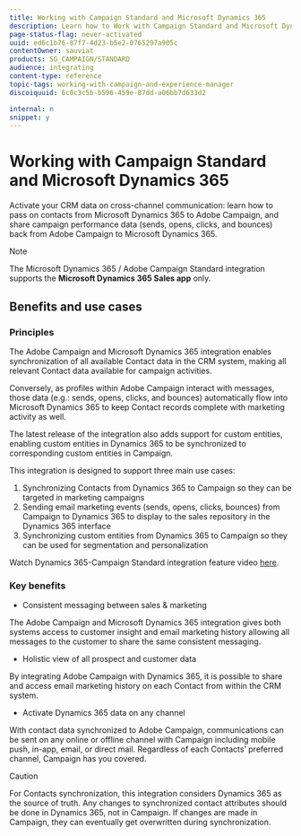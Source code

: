 ```yaml
---
title: Working with Campaign Standard and Microsoft Dynamics 365
description: Learn how to Work with Campaign Standard and Microsoft Dynamics 365
page-status-flag: never-activated
uuid: ed6c1b76-87f7-4d23-b5e2-0765297a905c
contentOwner: sauviat
products: SG_CAMPAIGN/STANDARD
audience: integrating
content-type: reference
topic-tags: working-with-campaign-and-experience-manager
discoiquuid: 6c0c3c5b-b596-459e-87dd-a06bb7d633d2

internal: n
snippet: y
---
```


# Working with Campaign Standard and Microsoft Dynamics 365

Activate your CRM data on cross-channel communication: learn how to pass on contacts from Microsoft Dynamics 365 to Adobe Campaign, and share campaign performance data (sends, opens, clicks, and bounces) back from Adobe Campaign to Microsoft Dynamics 365.

>[!NOTE]
>
>The Microsoft Dynamics 365 / Adobe Campaign Standard integration supports the **Microsoft Dynamics 365 Sales app** only.

## Benefits and use cases

### Principles

The Adobe Campaign and Microsoft Dynamics 365 integration enables synchronization of all available Contact data in the CRM system, making all relevant Contact data available for campaign activities.

Conversely, as profiles within Adobe Campaign interact with messages, those data (e.g.: sends, opens, clicks, and bounces) automatically flow into Microsoft Dynamics 365 to keep Contact records complete with marketing activity as well.  

The latest release of the integration also adds support for custom entities, enabling custom entities in Dynamics 365 to be synchronized to corresponding custom entities in Campaign.

This integration is designed to support three main use cases: 

1. Synchronizing Contacts from Dynamics 365 to Campaign so they can be targeted in marketing campaigns
1. Sending email marketing events (sends, opens, clicks, bounces) from Campaign to Dynamics 365 to display to the sales repository in the Dynamics 365 interface
1. Synchronizing custom entities from Dynamics 365 to Campaign so they can be used for segmentation and personalization

Watch Dynamics 365-Campaign Standard integration feature video [here](https://helpx.adobe.com/campaign/kt/acs/using/acs-ms-dynamics-crm-connector-tutorial.html).

### Key benefits

* Consistent messaging between sales & marketing

The Adobe Campaign and Microsoft Dynamics 365 integration gives both systems access to customer insight and email marketing history allowing all messages to the customer to share the same consistent messaging.

* Holistic view of all prospect and customer data

By integrating Adobe Campaign with Dynamics 365, it is possible to share and access email marketing history on each Contact from within the CRM system.

* Activate Dynamics 365 data on any channel

With contact data synchronized to Adobe Campaign, communications can be sent on any online or offline channel with Campaign including mobile push, in-app, email, or direct mail. Regardless of each Contacts’ preferred channel, Campaign has you covered.

>[!CAUTION]
>
>For Contacts synchronization, this integration considers Dynamics 365 as the source of truth.  Any changes to synchronized contact attributes should be done in Dynamics 365, not in Campaign.  If changes are made in Campaign, they can eventually get overwritten during synchronization.
